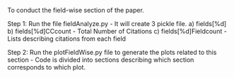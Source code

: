 To conduct the field-wise section of the paper. 

Step 1: Run the file fieldAnalyze.py
		- It will create 3 pickle file. 
			a) fields[%d]
			b) fields[%d]CCcount - Total Number of Citations
			c) fields[%d]Fieldcount - Lists describing citations from each field

Step 2: Run the plotFieldWise.py file to generate the plots related to this section
		- Code is divided into sections describing which section corresponds to which plot.

